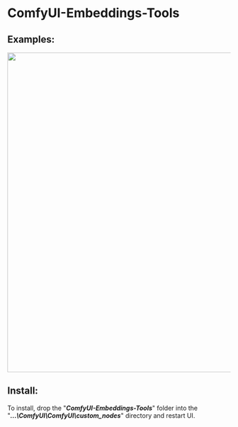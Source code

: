 # ComfyUI-Embeddings-Tools

## **Examples:**  
<img src="[https://github.com/ZeDarkAdam/ComfyUI-Embeddings-Tools/examples/EmbeddingsNameLoader, EmbendingList example.png](https://github.com/ZeDarkAdam/ComfyUI-Embeddings-Tools/blob/main/examples/EmbeddingsNameLoader%2C%20EmbendingList%20example.png)" width="720">

## **Install:**
To install, drop the "_**ComfyUI-Embeddings-Tools**_" folder into the "_**...\ComfyUI\ComfyUI\custom_nodes**_" directory and restart UI.
